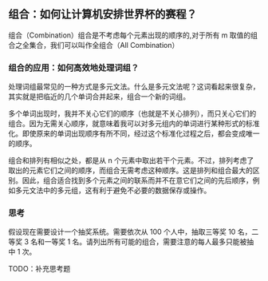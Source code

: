 ## 组合：如何让计算机安排世界杯的赛程？

组合（Combination）组合是不考虑每个元素出现的顺序的,对于所有 m 取值的组合之全集合，我们可以叫作全组合（All Combination）

### 组合的应用：如何高效地处理词组？
处理词组最常见的一种方式是多元文法。什么是多元文法呢？这词看起来很复杂，其实就是把临近的几个单词合并起来，组合一个新的词组。

多个单词出现时，我并不关心它们的顺序（也就是不关心排列），而只关心它们的组合。因为无需关心顺序，就意味着我可以对多元组内的单词进行某种形式的标准化。即使原来的单词出现顺序有所不同，经过这个标准化过程之后，都会变成唯一的顺序。

组合和排列有相似之处，都是从 n 个元素中取出若干个元素。不过，排列考虑了取出的元素它们之间的顺序，而组合无需考虑这种顺序。这是排列和组合最大的区别。因此，组合适合找到多个元素之间的联系而并不在意它们之间的先后顺序，例如多元文法中的多元组，这有利于避免不必要的数据保存或操作。

### 思考

假设现在需要设计一个抽奖系统。需要依次从 100 个人中，抽取三等奖 10 名，二等奖 3 名和一等奖 1 名。请列出所有可能的组合，需要注意的每人最多只能被抽中 1 次。

TODO：补充思考题